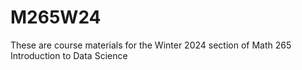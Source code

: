 # M265W24
These are course materials for the Winter 2024 section of Math 265 Introduction to Data Science
